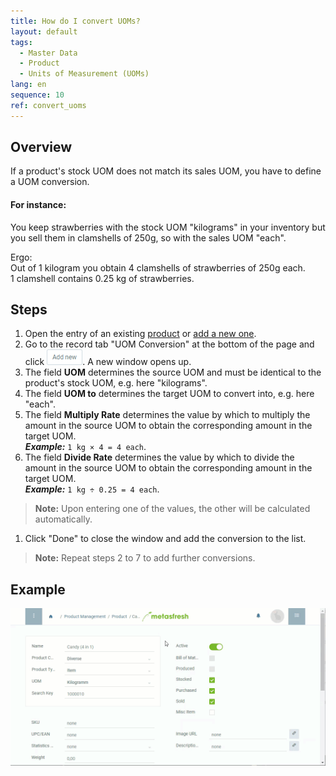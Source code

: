 ```yaml
---
title: How do I convert UOMs?
layout: default
tags:
  - Master Data
  - Product
  - Units of Measurement (UOMs)
lang: en
sequence: 10
ref: convert_uoms
---
```


## Overview
If a product's stock UOM does not match its sales UOM, you have to define a UOM conversion.

#### For instance:
You keep strawberries with the stock UOM "kilograms" in your inventory but you sell them in clamshells of 250g, so with the sales UOM "each".

Ergo:<br>
Out of 1 kilogram you obtain 4 clamshells of strawberries of 250g each.<br>
1 clamshell contains 0.25 kg of strawberries.

## Steps
1. Open the entry of an existing [product](Menu) or [add a new one](NewProduct).
1. Go to the record tab "UOM Conversion" at the bottom of the page and click ![](assets/Add_New_Button.png). A new window opens up.
1. The field **UOM** determines the source UOM and must be identical to the product's stock UOM, e.g. here "kilograms".
1. The field **UOM to** determines the target UOM to convert into, e.g. here "each".
1. The field **Multiply Rate** determines the value by which to multiply the amount in the source UOM to obtain the corresponding amount in the target UOM.<br>
***Example:*** `1 kg × 4 = 4 each`.
1. The field **Divide Rate** determines the value by which to divide the amount in the source UOM to obtain the corresponding amount in the target UOM.<br>
***Example:*** `1 kg ÷ 0.25 = 4 each`.
 >**Note:** Upon entering one of the values, the other will be calculated automatically.

1. Click "Done" to close the window and add the conversion to the list.
 >**Note:** Repeat steps 2 to 7 to add further conversions.

## Example
![](assets/Convert_UOMs.gif)
